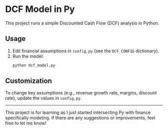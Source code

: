 # DCF Model in Py
This project runs a simple Discounted Cash Flow (DCF) analysis in Python.

## Usage

1. Edit financial assumptions in `config.py` (see the `DCF_CONFIG` dictionary).
2. Run the model:
   ```bash
   python dcf_model.py
   ```

## Customization

To change key assumptions (e.g., revenue growth rate, margins, discount rate), update the values in `config.py`.

---
This project is for learning as I just started intersecting Py with finance specifically modeling. If there are any suggestions or improvements, feel free to let me know!